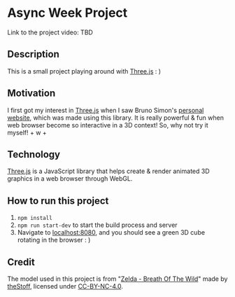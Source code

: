 # Async Week Project

Link to the project video: TBD

## Description

This is a small project playing around with [Three.js](https://threejs.org/) : )

## Motivation

I first got my interest in [Three.js](https://threejs.org/) when I saw Bruno Simon's [personal website](https://bruno-simon.com/), which was made using this library. It is really powerful & fun when web browser become so interactive in a 3D context! So, why not try it myself! + w +

## Technology

[Three.js](https://threejs.org/) is a JavaScript library that helps create & render animated 3D graphics in a web browser through WebGL.

## How to run this project

1. `npm install`
2. `npm run start-dev` to start the build process and server
3. Navigate to [localhost:8080](http://localhost:8080), and you should see a green 3D cube rotating in the browser : )

## Credit

The model used in this project is from "[Zelda - Breath Of The Wild](https://sketchfab.com/3d-models/zelda-breath-of-the-wild-bf99374334a64291ae2876c83269adb6)" made by [theStoff](https://sketchfab.com/theStoff), licensed under [CC-BY-NC-4.0](http://creativecommons.org/licenses/by-nc/4.0/).
